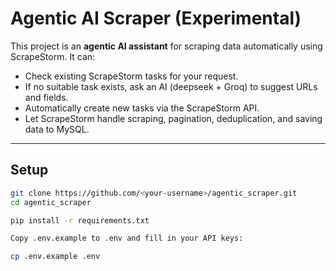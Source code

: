 # Agentic AI Scraper (Experimental)

This project is an **agentic AI assistant** for scraping data automatically using ScrapeStorm.
It can:

- Check existing ScrapeStorm tasks for your request.
- If no suitable task exists, ask an AI (deepseek + Groq) to suggest URLs and fields.
- Automatically create new tasks via the ScrapeStorm API.
- Let ScrapeStorm handle scraping, pagination, deduplication, and saving data to MySQL.



---

## Setup

```bash
git clone https://github.com/<your-username>/agentic_scraper.git
cd agentic_scraper

pip install -r requirements.txt

Copy .env.example to .env and fill in your API keys:

cp .env.example .env

